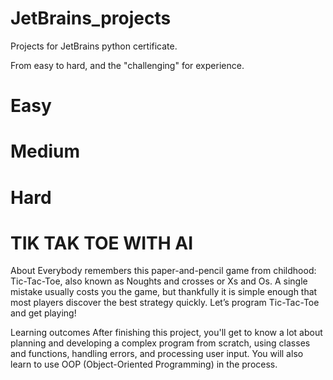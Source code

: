 # JetBrains_projects

Projects for JetBrains python certificate.

From easy to hard, and the "challenging" for experience.

# Easy

# Medium

# Hard

  # TIK TAK TOE WITH AI
  About
  Everybody remembers this paper-and-pencil game from childhood: Tic-Tac-Toe, also known as Noughts and crosses or Xs and Os. A single mistake usually costs you the      game, but thankfully it is simple enough that most players discover the best strategy quickly. Let’s program Tic-Tac-Toe and get playing!

  Learning outcomes
  After finishing this project, you'll get to know a lot about planning and developing a complex program from scratch, using classes and functions, handling errors, and processing user input. You will also learn to use OOP (Object-Oriented Programming) in the process.
